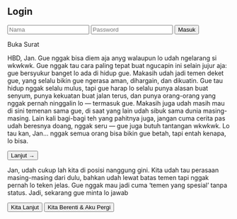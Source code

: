 <!DOCTYPE html>
<html lang="id">
<head>
  <meta charset="UTF-8">
  <meta name="viewport" content="width=device-width, initial-scale=1.0">
  <title>Surat untuk Ojan</title>
  <link rel="stylesheet" href="2-style.css">
</head>
<body>
  <!-- LOGIN -->
  <div id="loginScreen" class="screen">
    <div class="login-box">
      <h2>Login</h2>
      <input type="text" id="username" placeholder="Nama">
      <input type="password" id="password" placeholder="Password">
      <button id="loginBtn">Masuk</button>
    </div>
  </div>

  <!-- AMPOLOP -->
  <div id="envelopeScreen" class="screen hidden">
    <div class="envelope" id="openEnvelopeBtn">
      <div class="flap"></div>
      <p>Buka Surat</p>
    </div>
  </div>

  <!-- SURAT PERTAMA -->
  <div id="letter1Screen" class="screen hidden">
    <div class="letter">
      <p id="letter1Text">
        HBD, Jan. Gue nggak bisa diem aja anyg walaupun lo udah ngelarang si wkwkwk. Gue nggak tau cara paling tepat buat ngucapin ini selain jujur aja: gue bersyukur banget lo ada di hidup gue. Makasih udah jadi temen deket gue, yang selalu bikin gue ngerasa aman, dihargain, dan dikuatin. Gue tau hidup nggak selalu mulus, tapi gue harap lo selalu punya alasan buat senyum, punya kekuatan buat jalan terus, dan punya orang-orang yang nggak pernah ninggalin lo — termasuk gue. Makasih juga udah masih mau di sini temenan sama gue, di saat yang lain udah sibuk sama dunia masing-masing. Lain kali bagi-bagi teh yang pahitnya juga, jangan cuma cerita pas udah beresnya doang, nggak seru — gue juga butuh tantangan wkwkwk. Lo tau kan, Jan… nggak semua orang bisa bikin gue betah, tapi entah kenapa, lo bisa.
      </p>
      <button id="nextLetter1">Lanjut →</button>
    </div>
  </div>

  <!-- SURAT KEDUA -->
  <div id="letter2Screen" class="screen hidden">
    <div class="letter">
      <p id="letter2Text">
        Jan, udah cukup lah kita di posisi nanggung gini. Kita udah tau perasaan masing-masing dari dulu, bahkan udah lewat batas temen tapi nggak pernah lo teken jelas. Gue nggak mau jadi cuma ‘temen yang spesial’ tanpa status. Jadi, sekarang gue minta lo jawab
      </p>
      <div class="btn-group">
        <button id="btnYes" class="btn-sky">Kita Lanjut</button>
        <button id="btnNo" class="btn-off">Kita Berenti & Aku Pergi</button>
      </div>
    </div>
  </div>

  <!-- HASIL AKHIR -->
  <div id="resultScreen" class="screen hidden">
    <div class="letter">
      <p id="resultText"></p>
    </div>
  </div>

  <!-- AUDIO -->
  <audio id="songYes" src="https://cdn.pixabay.com/download/audio/2023/10/13/audio_7a4a6a8a02.mp3?filename=acoustic-uplifting-169409.mp3"></audio>
  <audio id="songNo" src="https://cdn.pixabay.com/download/audio/2021/11/09/audio_9a67d7b58a.mp3?filename=memories-11321.mp3"></audio>

  <script src="3-script.js"></script>
</body>
</html>

